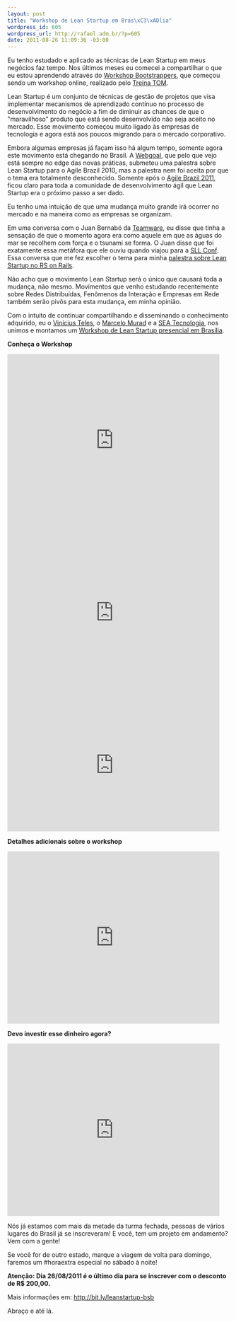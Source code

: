 ```yaml
--- 
layout: post
title: "Workshop de Lean Startup em Bras\xC3\xADlia"
wordpress_id: 605
wordpress_url: http://rafael.adm.br/?p=605
date: 2011-08-26 11:09:36 -03:00
---
```

Eu tenho estudado e aplicado as técnicas de Lean Startup em meus negócios faz tempo. Nos últimos meses eu comecei a compartilhar o que eu estou aprendendo através do <a href="http://bit.ly/leanstartup-bsb">Workshop Bootstrappers</a>, que começou sendo um workshop online, realizado pelo <a href="http://treinatom.com.br">Treina TOM</a>.

Lean Startup é um conjunto de técnicas de gestão de projetos que visa implementar mecanismos de aprendizado contínuo no processo de desenvolvimento do negócio a fim de diminuir as chances de que o "maravilhoso" produto que está sendo desenvolvido não seja aceito no mercado. Esse movimento começou muito ligado às empresas de tecnologia e agora está aos poucos migrando para o mercado corporativo.

Embora algumas empresas já façam isso há algum tempo, somente agora este movimento está chegando no Brasil. A <a href="http://www.webgoal.com.br/">Webgoal</a>, que pelo que vejo está sempre no edge das novas práticas, submeteu uma palestra sobre Lean Startup para o Agile Brazil 2010, mas a palestra nem foi aceita por que o tema era totalmente desconhecido. Somente após o <a href="http://www.agilebrazil.com/2011/pt/index.php">Agile Brazil 2011</a>, ficou claro para toda a comunidade de desenvolvimento ágil que Lean Startup era o próximo passo a ser dado.

Eu tenho uma intuição de que uma mudança muito grande irá ocorrer no mercado e na maneira como as empresas se organizam. 

Em uma conversa com o Juan Bernabó da <a href="http://www.teamware.com.br/">Teamware</a>, eu disse que tinha a sensação de que o momento agora era como aquele em que as águas do mar se recolhem com força e o tsunami se forma. O Juan disse que foi exatamente essa metáfora que ele ouviu quando viajou para a <a href="http://www.sllconf.com/">SLL Conf</a>. Essa conversa que me fez escolher o tema para minha <a href="http://www.slideshare.net/rafael_lima/lean-startup-o-tsunami-que-afundar-o-movimento-gil">palestra sobre Lean Startup no RS on Rails</a>.

Não acho que o movimento Lean Startup será o único que causará toda a mudança, não mesmo. Movimentos que venho estudando recentemente sobre Redes Distribuídas, Fenômenos da Interação e Empresas em Rede também serão pivôs para esta mudança, em minha opinião.

Com o intuito de continuar compartilhando e disseminando o conhecimento adquirido, eu o <a href="http://viniciusteles.com.br/">Vinícius Teles</a>, o <a href="http://marcelomurad.com/">Marcelo Murad</a> e a <a href="http://seatecnologia.com.br/">SEA Tecnologia</a>, nos unimos e montamos um <a href="http://bit.ly/leanstartup-bsb">Workshop de Lean Startup presencial em Brasília</a>.

<strong>Conheça o Workshop</strong>

<iframe width="480" height="390" src="http://www.youtube.com/embed/jrMm_p-nrU8?rel=0" frameborder="0" allowfullscreen></iframe>
<iframe width="480" height="390" src="http://www.youtube.com/embed/mc9fUtb0nsg?rel=0" frameborder="0" allowfullscreen></iframe>
<iframe width="480" height="300" src="http://www.youtube.com/embed/NYqSCatPQl4?rel=0" frameborder="0" allowfullscreen></iframe>

<strong>Detalhes adicionais sobre o workshop</strong>

<iframe width="480" height="390" src="http://www.youtube.com/embed/TqrFnYbbx4Y?rel=0" frameborder="0" allowfullscreen></iframe>

<strong>Devo investir esse dinheiro agora?</strong>

<iframe width="480" height="390" src="http://www.youtube.com/embed/lkYEVjYgcpA?rel=0" frameborder="0" allowfullscreen></iframe>

Nós já estamos com mais da metade da turma fechada, pessoas de vários lugares do Brasil já se inscreveram!
E você, tem um projeto em andamento? Vem com a gente!

Se você for de outro estado, marque a viagem de volta para domingo, faremos um #horaextra especial no sábado à noite!

<strong>Atenção: Dia 26/08/2011 é o último dia para se inscrever com o desconto de R$ 200,00.</strong>

Mais informações em: <a href="http://bit.ly/leanstartup-bsb">http://bit.ly/leanstartup-bsb</a>

Abraço e até lá.
